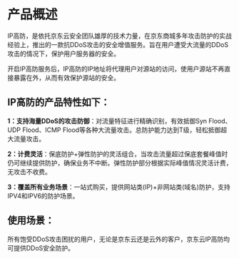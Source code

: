 
# 产品概述

IP高防，是依托京东云安全团队雄厚的技术力量，在京东商城多年攻击防护的实战经验上，推出的一款抗DDoS攻击的安全增值服务。旨在用户遭受大流量的DDoS攻击的情况下，保护用户服务器的安全。


开启IP高防服务后，IP高防的IP地址将代理用户对源站的访问，使用户源站不再直接暴露在外，从而有效保护源站的安全。

 

## IP高防的产品特性如下：

**1：支持海量DDoS的攻击防御**：对流量特征进行精确识别，有效抵御Syn Flood、UDP Flood、ICMP Flood等各种大流量攻击。总防护能力达到T级，轻松抵御超大流量攻击。

**2：计费灵活**：保底防护+弹性防护的灵活组合，当攻击流量超过保底套餐峰值时仍可继续提供防护，确保业务不中断。弹性防护部分根据实际峰值情况灵活计费，无攻击不收费。

**3：覆盖所有业务场景**：一站式购买，提供网站类(IP)+非网站类(域名)防护，支持IPV4和IPV6的防护场景。

 

## 使用场景：
所有饱受DDoS攻击困扰的用户，无论是京东云还是云外的客户，京东云IP高防均可提供DDoS安全防护。
